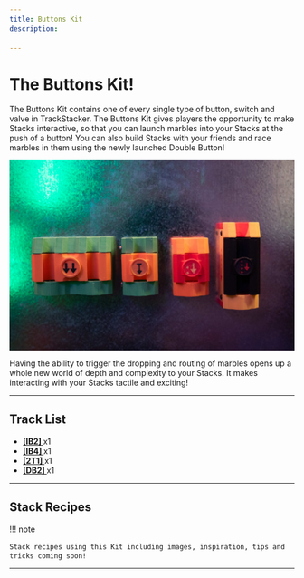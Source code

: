```yaml
---
title: Buttons Kit
description: 

---
```

# **The Buttons Kit!** 

The Buttons Kit contains one of every single type of button, switch and valve in TrackStacker. The Buttons Kit gives players the opportunity to make Stacks interactive, so that you can launch marbles into your Stacks at the push of a button! You can also build Stacks with your friends and race marbles in them using the newly launched Double Button!

<img src="/img/TRACKS/stx-buttons-family.jpg" style="display: block; margin: auto;">

Having the ability to trigger the dropping and routing of marbles opens up a whole new world of depth and complexity to your Stacks. It makes interacting with your Stacks tactile and exciting! 

---

## **Track List**

- **[[IB2] ](/tracks/IB)** x1
- **[[IB4] ](/tracks/IB)** x1    
- **[[2T1] ](/tracks/2T1)** x1    
- **[[DB2] ](/tracks/DB)** x1   

---

## **Stack Recipes**

!!! note 

	Stack recipes using this Kit including images, inspiration, tips and tricks coming soon!

---



